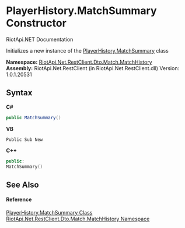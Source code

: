 # PlayerHistory.MatchSummary Constructor 
RiotApi.NET Documentation 

Initializes a new instance of the <a href="9d6443bd-4f3a-50c6-c20f-c0a4a5c63edb">PlayerHistory.MatchSummary</a> class

**Namespace:**&nbsp;<a href="c79636f5-9d79-3c46-e4a4-26f17b6e48df">RiotApi.Net.RestClient.Dto.Match.MatchHistory</a><br />**Assembly:**&nbsp;RiotApi.Net.RestClient (in RiotApi.Net.RestClient.dll) Version: 1.0.1.20531

## Syntax

**C#**<br />
``` C#
public MatchSummary()
```

**VB**<br />
``` VB
Public Sub New
```

**C++**<br />
``` C++
public:
MatchSummary()
```


## See Also


#### Reference
<a href="9d6443bd-4f3a-50c6-c20f-c0a4a5c63edb">PlayerHistory.MatchSummary Class</a><br /><a href="c79636f5-9d79-3c46-e4a4-26f17b6e48df">RiotApi.Net.RestClient.Dto.Match.MatchHistory Namespace</a><br />